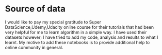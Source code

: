 # Source of data

I would like to pay my special gratitude to Super DataScience,Udemy,Udacity online course for their tutorials that had been very helpful for me to learn algorithm in a simple way. I have used their datasets however; I have tried to add my code, analysis and results to what I learnt. 
My motive to add these notebooks is to provide additional help to online community in general.

